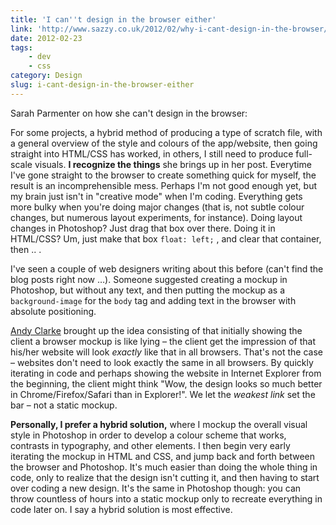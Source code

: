 ```yaml
---
title: 'I can''t design in the browser either'
link: 'http://www.sazzy.co.uk/2012/02/why-i-cant-design-in-the-browser/'
date: 2012-02-23
tags:
    - dev
    - css
category: Design
slug: i-cant-design-in-the-browser-either
---
```


Sarah Parmenter on how she can't design in the browser:

For some projects, a hybrid method of producing a type of scratch file, with a general overview of
the style and colours of the app/website, then going straight into HTML/CSS has worked, in others, I
still need to produce full-scale visuals. **I recognize the things** she brings up in her post.
Everytime I've gone straight to the browser to create something quick for myself, the result is an
incomprehensible mess. Perhaps I'm not good enough yet, but my brain just isn't in "creative mode"
when I'm coding. Everything gets more bulky when you're doing major changes (that is, not subtle
colour changes, but numerous layout experiments, for instance). Doing layout changes in Photoshop?
Just drag that box over there. Doing it in HTML/CSS? Um, just make that box `float: left;` , and
clear that container, then .. .

I've seen a couple of web designers writing about this before (can't find the blog posts right now
…). Someone suggested creating a mockup in Photoshop, but without any text, and then putting the
mockup as a `background-image` for the `body` tag and adding text in the browser with absolute
positioning.

[Andy Clarke](http://www.stuffandnonsense.co.uk/) brought up the idea consisting of that initially
showing the client a browser mockup is like lying – the client get the impression of that his/her
website will look _exactly_ like that in all browsers. That's not the case – websites don't need to
look exactly the same in all browsers. By quickly iterating in code and perhaps showing the website
in Internet Explorer from the beginning, the client might think "Wow, the design looks so much
better in Chrome/Firefox/Safari than in Explorer!". We let the _weakest link_ set the bar – not a
static mockup.

**Personally, I prefer a hybrid solution,** where I mockup the overall visual style in Photoshop in
order to develop a colour scheme that works, contrasts in typography, and other elements. I then
begin very early iterating the mockup in HTML and CSS, and jump back and forth between the browser
and Photoshop. It's much easier than doing the whole thing in code, only to realize that the design
isn't cutting it, and then having to start over coding a new design. It's the same in Photoshop
though: you can throw countless of hours into a static mockup only to recreate everything in code
later on. I say a hybrid solution is most effective.
